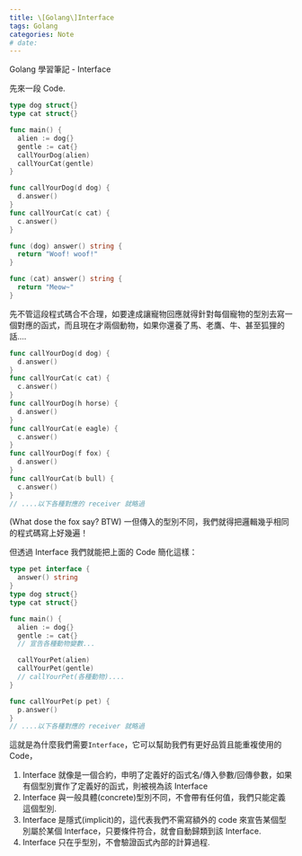 ```yaml
---
title: \[Golang\]Interface
tags: Golang
categories: Note
# date:
---
```


Golang 學習筆記 - Interface

<!-- more -->

先來一段 Code.

```go
type dog struct{}
type cat struct{}

func main() {
  alien := dog{}
  gentle := cat{}
  callYourDog(alien)
  callYourCat(gentle)
}

func callYourDog(d dog) {
  d.answer()
}
func callYourCat(c cat) {
  c.answer()
}

func (dog) answer() string {
  return "Woof! woof!"
}

func (cat) answer() string {
  return "Meow~"
}
```

先不管這段程式碼合不合理，如要達成讓寵物回應就得針對每個寵物的型別去寫一個對應的函式，而且現在才兩個動物，如果你還養了馬、老鷹、牛、甚至狐狸的話....

```go
func callYourDog(d dog) {
  d.answer()
}
func callYourCat(c cat) {
  c.answer()
}
func callYourDog(h horse) {
  d.answer()
}
func callYourCat(e eagle) {
  c.answer()
}
func callYourDog(f fox) {
  d.answer()
}
func callYourCat(b bull) {
  c.answer()
}
// ....以下各種對應的 receiver 就略過
```

(What dose the fox say? BTW)
一但傳入的型別不同，我們就得把邏輯幾乎相同的程式碼寫上好幾遍！

但透過 Interface 我們就能把上面的 Code 簡化這樣：

```go
type pet interface {
  answer() string
}
type dog struct{}
type cat struct{}

func main() {
  alien := dog{}
  gentle := cat{}
  // 宣告各種動物變數...

  callYourPet(alien)
  callYourPet(gentle)
  // callYourPet(各種動物)....
}

func callYourPet(p pet) {
  p.answer()
}
// ....以下各種對應的 receiver 就略過
```

這就是為什麼我們需要`Interface`，它可以幫助我們有更好品質且能重複使用的 Code，

1. Interface 就像是一個合約，申明了定義好的函式名/傳入參數/回傳參數，如果有個型別實作了定義好的函式，則被視為該 Interface
2. Interface 與一般具體(concrete)型別不同，不會帶有任何值，我們只能定義這個型別.
3. Interface 是隱式(implicit)的，這代表我們不需寫額外的 code 來宣告某個型別屬於某個 Interface，只要條件符合，就會自動歸類到該 Interface.
4. Interface 只在乎型別，不會驗證函式內部的計算過程.
